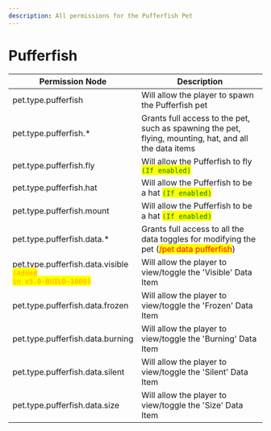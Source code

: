 ```yaml
---
description: All permissions for the Pufferfish Pet
---
```



# Pufferfish
| Permission Node | Description |
| - | - |
| pet.type.pufferfish | Will allow the player to spawn the Pufferfish pet |
| pet.type.pufferfish.* | Grants full access to the pet, such as spawning the pet, flying, mounting, hat, and all the data items |
| pet.type.pufferfish.fly | Will allow the Pufferfish to fly <mark style="color:green;">`(If enabled)`</mark> |
| pet.type.pufferfish.hat | Will allow the Pufferfish to be a hat <mark style="color:green;">`(If enabled)`</mark> |
| pet.type.pufferfish.mount | Will allow the Pufferfish to be a hat <mark style="color:green;">`(If enabled)`</mark> |
| pet.type.pufferfish.data.* | Grants full access to all the data toggles for modifying the pet (<mark style="color:red;">/pet data pufferfish</mark>) |
| pet.type.pufferfish.data.visible<br><mark style="color:orange;"><code>(Added in v5.0-BUILD-1000)</code></mark> | Will allow the player to view/toggle the 'Visible' Data Item |
| pet.type.pufferfish.data.frozen | Will allow the player to view/toggle the 'Frozen' Data Item |
| pet.type.pufferfish.data.burning | Will allow the player to view/toggle the 'Burning' Data Item |
| pet.type.pufferfish.data.silent | Will allow the player to view/toggle the 'Silent' Data Item |
| pet.type.pufferfish.data.size | Will allow the player to view/toggle the 'Size' Data Item |

